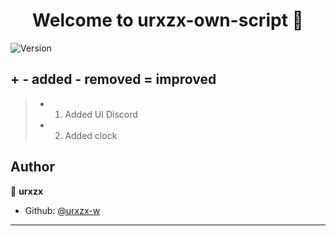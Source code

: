 <h1 align="center">Welcome to urxzx-own-script 👋</h1>
<p>
  <img alt="Version" src="https://img.shields.io/badge/version-1.0-blue.svg?cacheSeconds=2592000" />
</p>

## + - added - removed = improved
> + 1. Added UI Discord
> + 2. Added clock

## Author

👤 **urxzx**

* Github: [@urxzx-w](https://github.com/urxzx-w)


***
